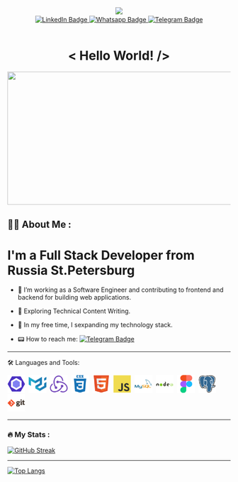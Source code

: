 <div id="header" align="center">
  <img src= "https://media.giphy.com/media/kbMGdyKwdLTe6ENh1i/giphy.gif"></img>
  <div id="badges">
  <a href="https://www.linkedin.com/in/anastasiia-seliverstova-88b77323b/">
  <img src="https://img.shields.io/badge/LinkedIn-blue?logo=linkedin&logoColor=white&style=for-the-badge" alt="LinkedIn Badge"></img>
  </a>
  <a href="https://wa.me/79995310258">
  <img src="https://img.shields.io/badge/Whatsapp-brightgreen?logo=whatsapp&logoColor=white&style=for-the-badge" alt="Whatsapp Badge"></img>
  </a>
  <a href="https://t.me/Anastazzz0">
  <img src="https://img.shields.io/badge/Telegram-blue?logo=telegram&logoColor=white&style=for-the-badge" alt="Telegram Badge"></img>
  </a>
</div>
<img src="https://komarev.com/ghpvc/?username=your-github-Annastasiia0&style=flat-square&color=blue" alt=""/>
<h1>
  < Hello World! />
  </h1>
</div>
<div align="center">
  <img src="https://media.giphy.com/media/L1R1tvI9svkIWwpVYr/giphy.gif" width="800" height="300"/>
</div>

 :woman_technologist: About Me :
 ---
<h1>I'm a Full Stack Developer  from Russia St.Petersburg</h1>

- :telescope: I’m working as a Software Engineer and contributing to frontend and backend for building web applications.

- :seedling: Exploring Technical Content Writing.

- :massage: In my free time, I sexpanding my technology stack.

- :pager: How to reach me: [![Telegram Badge](https://img.shields.io/badge/Telegram-blue?logo=telegram&logoColor=white&style=for-the-badge)](https://t.me/Anastazzz0)
- ---
:hammer_and_wrench: Languages and Tools:
<div>
  <img src="https://github.com/devicons/devicon/blob/master/icons/eslint/eslint-original.svg" title="Eslint" alt="Eslint" width="40" height="40"/>&nbsp;
  <img src="https://github.com/devicons/devicon/blob/master/icons/materialui/materialui-original.svg" title="Material UI" alt="Material UI" width="40" height="40"/>&nbsp;
  <img src="https://github.com/devicons/devicon/blob/master/icons/redux/redux-original.svg" title="Redux" alt="Redux " width="40" height="40"/>&nbsp;
  <img src="https://github.com/devicons/devicon/blob/master/icons/css3/css3-plain-wordmark.svg"  title="CSS3" alt="CSS" width="40" height="40"/>&nbsp;
  <img src="https://github.com/devicons/devicon/blob/master/icons/html5/html5-original.svg" title="HTML5" alt="HTML" width="40" height="40"/>&nbsp;
  <img src="https://github.com/devicons/devicon/blob/master/icons/javascript/javascript-original.svg" title="JavaScript" alt="JavaScript" width="40" height="40"/>&nbsp;
  <img src="https://github.com/devicons/devicon/blob/master/icons/mysql/mysql-original-wordmark.svg" title="MySQL"  alt="MySQL" width="40" height="40"/>&nbsp;
  <img src="https://github.com/devicons/devicon/blob/master/icons/nodejs/nodejs-original-wordmark.svg" title="NodeJS" alt="NodeJS" width="40" height="40"/>&nbsp;
  <img src="https://github.com/devicons/devicon/blob/master/icons/figma/figma-original.svg" title="AWS" alt="AWS" width="40" height="40"/>&nbsp;
    <img src="https://github.com/devicons/devicon/blob/master/icons/postgresql/postgresql-original.svg" width="40" height="40"/>&nbsp;
 <img src="https://github.com/devicons/devicon/blob/master/icons/git/git-original-wordmark.svg" title="Git" **alt="Git" width="40" height="40"/>
</div>

---

### :fire: My Stats :
[![GitHub Streak](https://github-readme-streak-stats.herokuapp.com?user=Annastasiia0&theme=dark&hide_border=true&date_format=j%20M%5B%20Y%5D)](https://git.io/streak-stats)

---

[![Top Langs](https://github-readme-stats.vercel.app/api/top-langs/?username=Annastasiia0&layout=compact&theme=vision-friendly-dark)](https://github.com/anuraghazra/github-readme-stats)
